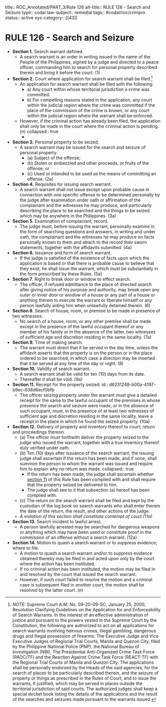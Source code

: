 title:: ROC_Annotated/PART_3/Rule 126
alt-title:: RULE 126 - Search and Seizure
type:: codal
law-subject:: remedial
tags:: #codal/roc/crimpro
status:: active
sys-category:: [[43]]

# RULE 126 - Search and Seizure
- **Section  1.** Search warrant defined.
	- A search warrant is an order in writing issued in the name of the People of the Philippines, signed by a judge and directed to a peace officer, commanding him to search for personal property described therein and bring it before the court. (1)
- **Section  2.** Court where application for search warrant shall be filed.[^1]
	- An application for search warrant shall be filed with the following:
		- a) Any court within whose territorial jurisdiction a crime was committed.
		- b) For compelling reasons stated in the application, any court within the judicial region where the crime was committed if the place of the commission of the crime is known, or any court within the judicial region where the warrant shall be enforced.
	- However, if the criminal action has already been filed, the application shall only be made in the court where the criminal action is pending. (n)
	  collapsed:: true
		- [^1]: *NOTE:* Supreme Court A.M. No. 09-20-09-SC, January 25, 2000, Resolution Clarifying Guidelines on the Application for and Enforceability of Search Warrants.
		  In the interest of an effective administration of justice and pursuant to the powers vested in the Supreme Court by the Constitution, the following are authorized to act on all applications for search warrants involving heinous crimes, illegal gambling, dangerous drugs and
		  illegal possession of firearms:
		  The Executive Judge and Vice Executive Judges of Regional Trial Courts, Manila and Quezon City, filed by the Philippine National Police (PNP), the National Bureau of Investigation (NBI), The Presidential Anti-Organized Crime Task Force (PAOC/TF) and the Reaction Against Crime Task Force (REACT-TF) with the Regional Trial Courts of Manila and Quezon City.
		  The applications shall be personally endorsed by the Heads of the said agencies, for the search of places to be particularly described therein, and the seizure of property or things as prescribed in the Rules of Court, and to issue the warrants, if justified, which may be served in places outside the territorial jurisdiction of said courts.
		  The authorized judges shall keep a special docket book listing the details of the applications and the result of the searches and seizures made pursuant to the warrants issued.
- **Section  3.** Personal property to be seized.
	- A search warrant may be issued for the search and seizure of personal property:
		- (a) Subject of the offense;
		- (b) Stolen or embezzled and other proceeds, or fruits of the offense; or
		- (c) Used or intended to be used as the means of committing an offense. (2a)
- **Section  4.** Requisites for issuing search warrant.
	- A search warrant shall not issue except upon probable cause in connection with one specific offense to be determined personally by the judge after examination under oath or affirmation of the complainant and the witnesses he may produce, and particularly describing the place to be searched and the things to be seized which may be anywhere in the Philippines. (3a)
- **Section  5.** Examination of complainant; record.
	- The judge must, before issuing the warrant, personally examine in the form of searching questions and answers, in writing and under oath, the complainant and the witnesses he may produce on facts personally known to them and attach to the record their sworn statements, together with the affidavits submitted. (4a)
- **Section  6.** Issuance and form of search warrant.
	- If the judge is satisfied of the existence of facts upon which the application is based or that there is probable cause to believe that they exist, he shall issue the warrant, which must be substantially in the form prescribed by these Rules. (5a)
- **Section  7**. Right to break door or window to effect search.
	- The officer, if refused admittance to the place of directed search after giving notice of his purpose and authority, may break open any outer or inner door or window of a house or any part of a house or anything therein to execute the warrant or liberate himself or any person lawfully aiding him when unlawfully detained therein. (6)
- **Section  8**. Search of house, room, or premise to be made in presence of two witnesses.
	- No search of a house, room, or any other premise shall be made except in the presence of the lawful occupant thereof or any member of his family or in the absence of the latter, two witnesses of sufficient age and discretion residing in the same locality. (7a)
- **Section  9.** Time of making search.
	- The warrant must direct that it be served in the day time, unless the affidavit asserts that the property is on the person or in the place ordered to be searched, in which case a direction may be inserted that it be served at any time of the day or night. (8)
- **Section  10.** Validity of search warrant.
	- A search warrant shall be valid for ten (10) days from its date.
	- Thereafter it shall be void. (9a)
- **Section  11.** Receipt for the property seized.
  id:: d6231248-b00a-4197-b9ec-638d6ecf0bfb
	- The officer seizing property under the warrant must give a detailed receipt for the same to the lawful occupant of the premises in whose presence the search and seizure were made, or in the absence of such occupant, must, in the presence of at least two witnesses of sufficient age and discretion residing in the same locality, leave a receipt in the place in which he found the seized property. (10a)
- **Section  12.** Delivery of property and inventory thereof to court; return and proceedings thereon.
	- (a) The officer must forthwith deliver the property seized to the judge who issued the warrant, together with a true inventory thereof duly verified under oath.
	- (b) Ten (10) days after issuance of the search warrant, the issuing judge shall ascertain if the return has been made, and if none, shall summon the person to whom the warrant was issued and require him to explain why no return was made.
	  collapsed:: true
		- If the return has been made, the judge shall ascertain whether [section 11](((d6231248-b00a-4197-b9ec-638d6ecf0bfb))) of this Rule has been complied with and shall require that the property seized be delivered to him.
		- The judge shall see to it that subsection (a) hereof has been complied with.
	- (c) The return on the search warrant shall be filed and kept by the custodian of the log book on search warrants who shall enter therein the date of the return, the result, and other actions of the judge.
	- _A violation of this section shall constitute contempt of court.(11a)_
- **Section  13.** Search incident to lawful arrest.
	- A person lawfully arrested may be searched for dangerous weapons or anything which may have been used or constitute proof in the commission of an offense without a search warrant. (12a)
- **Section  14.** Motion to quash a search warrant or to suppress evidence; where to file.
	- A motion to quash a search warrant and/or to suppress evidence obtained thereby may be filed in and acted upon only by the court where the action has been instituted.
	- If no criminal action has been instituted, the motion may be filed in and resolved by the court that issued the search warrant.
	- However, if such court failed to resolve the motion and a criminal case is subsequent filed in another court, the motion shall be resolved by the latter court. (n)